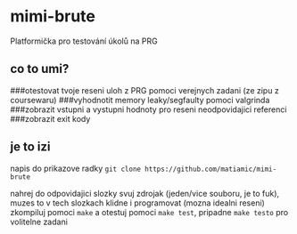 # mimi-brute
Platformička pro testování úkolů na PRG

## co to umi?
###otestovat tvoje reseni uloh z PRG pomoci verejnych zadani (ze zipu z coursewaru)
###vyhodnotit memory leaky/segfaulty pomoci valgrinda
###zobrazit vstupni a vystupni hodnoty pro reseni neodpovidajici referenci
###zobrazit exit kody

## je to izi
napis do prikazove radky `git clone https://github.com/matiamic/mimi-brute`

nahrej do odpovidajici slozky svuj zdrojak (jeden/vice souboru, je to fuk), muzes to v tech slozkach klidne i programovat (mozna idealni reseni)
zkompiluj pomoci `make` a otestuj pomoci `make test`, pripadne `make testo` pro volitelne zadani 


